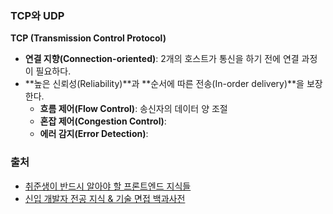 ### TCP와 UDP

**TCP (Transmission Control Protocol)**

- **연결 지향(Connection-oriented)**: 2개의 호스트가 통신을 하기 전에 연결 과정이 필요하다.
- **높은 신뢰성(Reliability)**과 **순서에 따른 전송(In-order delivery)**을 보장한다.
  - **흐름 제어(Flow Control)**: 송신자의 데이터 양 조절
  - **혼잡 제어(Congestion Control)**: 
  - **에러 감지(Error Detection)**: 

### 출처

- [취준생이 반드시 알아야 할 프론트엔드 지식들](https://github.com/baeharam/Must-Know-About-Frontend)
- [신입 개발자 전공 지식 & 기술 면접 백과사전](https://github.com/gyoogle/tech-interview-for-developer)